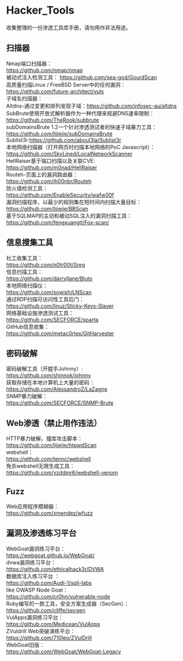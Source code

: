 # Hacker_Tools
收集整理的一份渗透工具库手册，请勿用作非法用途。

## 扫描器
Nmap端口扫描器：  
https://github.com/nmap/nmap  
被动式注入检测工具：
https://github.com/sea-god/GourdScan  
高质量扫描Linux / FreeBSD Server中的任何漏洞：  
https://github.com/future-architect/vuls  
子域名扫描器：  
Altdns-通过变更和排列发现子域：https://github.com/infosec-au/altdns  
SubBrute使用开放式解析器作为一种代理来规避DNS速率限制：https://github.com/TheRook/subbrute  
subDomainsBrute 1.2一个针对渗透测试者的快速子域暴力工具：https://github.com/lijiejie/subDomainsBrute  
Sublist3r:https://github.com/aboul3la/Sublist3r  
本地网络扫描器（打开网页时扫描本地网络的PoC Javascript）：  
https://github.com/SkyLined/LocalNetworkScanner  
HellRaiser基于端口扫描以及关联CVE:  
https://github.com/m0nad/HellRaiser  
Routeh-页面上的漏洞路由器：  
https://github.com/jh00nbr/Routeh  
防火墙检测工具：  
https://github.com/EnableSecurity/wafw00f  
漏洞扫描程序，以最少的规则集在短时间内扫描大量目标：  
https://github.com/lijiejie/BBScan  
基于SQLMAP的主动和被动SQL注入的漏洞扫描工具： 
https://github.com/fengxuangit/Fox-scan/  

## 信息搜集工具
社工收集工具：  
https://github.com/n0tr00t/Sreg  
信息扫描工具：  
https://github.com/darryllane/Bluto  
本地网络扫描仪：  
https://github.com/sowish/LNScan  
通过RDP扫描可访问性工具后门：  
https://github.com/linuz/Sticky-Keys-Slayer  
网络基础设施渗透测试工具：  
https://github.com/SECFORCE/sparta  
GitHub信息收集：  
https://github.com/metac0rtex/GitHarvester  

## 密码破解
密码破解工具（开膛手Johnny）:  
https://github.com/shinnok/johnny  
获取存储在本地计算机上大量的密码：  
https://github.com/AlessandroZ/LaZagne  
SNMP暴力破解：  
https://github.com/SECFORCE/SNMP-Brute  

## Web渗透（禁止用作违法）
HTTP暴力破解，撞库攻击脚本：  
https://github.com/lijiejie/htpwdScan  
webshell：  
https://github.com/tennc/webshell  
免杀webshell无限生成工具：  
https://github.com/yzddmr6/webshell-venom  



## Fuzz
Web应用程序模糊器：  
https://github.com/xmendez/wfuzz  



## 漏洞及渗透练习平台
WebGoat漏洞练习平台：  
https://webgoat.github.io/WebGoat/  
dvwa漏洞练习平台：  
https://github.com/ethicalhack3r/DVWA  
数据库注入练习平台 ：  
https://github.com/Audi-1/sqli-labs  
like OWASP Node Goat：  
https://github.com/cr0hn/vulnerable-node  
Ruby编写的一款工具，安全方案生成器（SecGen）：  
https://github.com/cliffe/secgen  
VulApps漏洞练习平台：  
https://github.com/Medicean/VulApps  
ZVuldrill Web突破演练平台：  
https://github.com/710leo/ZVulDrill  
WebGoat旧版：  
https://github.com/WebGoat/WebGoat-Legacy  
